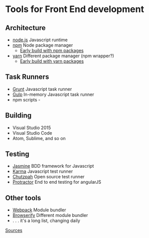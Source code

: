 # Tools for Front End development

## Architecture
  * [node.js](https://nodejs.org/en/) Javascript runtime
  * [npm](https://www.npmjs.com/) Node package manager
	* [Early build with npm packages](npm_packages.png)
  * [yarn](https://yarnpkg.com/en/) Different package manager (npm wrapper?)
	* [Early build with yarn packages](yarn_packages.png)
  
## Task Runners
  * [Grunt](https://gruntjs.com/) Javascript task runner
  * [Gulp](http://gulpjs.com/) In-memory Javascript task runner
  * npm scripts - 
  
## Building
  * Visual Studio 2015
  * Visual Studio Code
  * Atom, Sublime, and so on
  
## Testing
  * [Jasmine](https://jasmine.github.io/) BDD framework for Javascript
  * [Karma](https://karma-runner.github.io/) Javascript test runner
  * [Chutzpah](https://github.com/mmanela/chutzpah) Open source test runner
  * [Protractor](http://www.protractortest.org/#/) End to end testing for angularJS

## Other tools
* [Webpack](https://webpack.js.org/) Module bundler
* [Browserify](http://browserify.org/) Different module bundler
* . . . it's a long list, changing daily

[Sources](6.0_sources.md)
